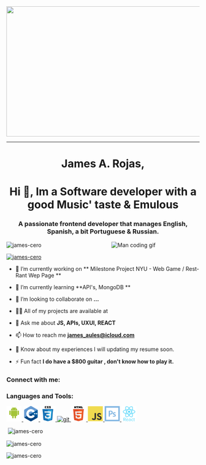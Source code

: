 

<img align="center" width="950" height="340" src="https://media.tenor.com/CIMvvm4prbMAAAAC/banner.gif">
<hr>
<h1 align="center"> James A. Rojas, </h1>
<h1 align="center">Hi 👋, Im a Software developer with a good Music' taste & Emulous  </h1>
<h3 align="center">A passionate frontend developer that manages English, Spanish, a bit Portuguese & Russian.</h3>
<img src="https://www.lambdatest.com/resources/images/news24.gif" align="right" width="230" alt="Man coding gif"></img>

<p align="left"> <img src="https://komarev.com/ghpvc/?username=james-cero&label=Profile%20views&color=0e75b6&style=flat" alt="james-cero" /> </p>

<p align="left"> <a href="https://github.com/ryo-ma/github-profile-trophy"><img  width="550" src="https://github-profile-trophy.vercel.app/?username=james-cero" alt="james-cero" /></a> </p>

- 🔭 I’m currently working on ** Milestone Project NYU - Web Game / Rest-Rant Wep Page **

- 🌱 I’m currently learning **API's, MongoDB **

- 👯 I’m looking to collaborate on **...**

- 👨‍💻 All of my projects are available at [](...)

- 💬 Ask me about **JS, APIs, UXUI, REACT**

- 📫 How to reach me **james_aules@icloud.com**

- 📄 Know about my experiences I will updating my resume soon.

- ⚡ Fun fact **I do have a $800 guitar , don't know how to play it.**

<h3 align="left">Connect with me:</h3>
<p align="left">
</p>

<h3 align="left">Languages and Tools:</h3>
<p align="left"> <a href="https://developer.android.com" target="_blank" rel="noreferrer"> <img src="https://raw.githubusercontent.com/devicons/devicon/master/icons/android/android-original-wordmark.svg" alt="android" width="40" height="40"/> </a> <a href="https://www.w3schools.com/cpp/" target="_blank" rel="noreferrer"> <img src="https://raw.githubusercontent.com/devicons/devicon/master/icons/cplusplus/cplusplus-original.svg" alt="cplusplus" width="40" height="40"/> </a> <a href="https://www.w3schools.com/css/" target="_blank" rel="noreferrer"> <img src="https://raw.githubusercontent.com/devicons/devicon/master/icons/css3/css3-original-wordmark.svg" alt="css3" width="40" height="40"/> </a> <a href="https://git-scm.com/" target="_blank" rel="noreferrer"> <img src="https://www.vectorlogo.zone/logos/git-scm/git-scm-icon.svg" alt="git" width="40" height="40"/> </a> <a href="https://www.w3.org/html/" target="_blank" rel="noreferrer"> <img src="https://raw.githubusercontent.com/devicons/devicon/master/icons/html5/html5-original-wordmark.svg" alt="html5" width="40" height="40"/> </a> <a href="https://developer.mozilla.org/en-US/docs/Web/JavaScript" target="_blank" rel="noreferrer"> <img src="https://raw.githubusercontent.com/devicons/devicon/master/icons/javascript/javascript-original.svg" alt="javascript" width="40" height="40"/> </a> <a href="https://www.photoshop.com/en" target="_blank" rel="noreferrer"> <img src="https://raw.githubusercontent.com/devicons/devicon/master/icons/photoshop/photoshop-line.svg" alt="photoshop" width="40" height="40"/> </a> <a href="https://reactjs.org/" target="_blank" rel="noreferrer"> <img src="https://raw.githubusercontent.com/devicons/devicon/master/icons/react/react-original-wordmark.svg" alt="react" width="40" height="40"/> </a> </p>



<p>&nbsp;<img align="rigth" src="https://github-readme-stats.vercel.app/api?username=james-cero&show_icons=true&locale=en" alt="james-cero" /></p>

<p><img align="center" src="https://github-readme-streak-stats.herokuapp.com/?user=james-cero&" alt="james-cero" /></p>

<p><img align="left" src="https://github-readme-stats.vercel.app/api/top-langs?username=james-cero&show_icons=true&locale=en&layout=compact" alt="james-cero" /></p>

